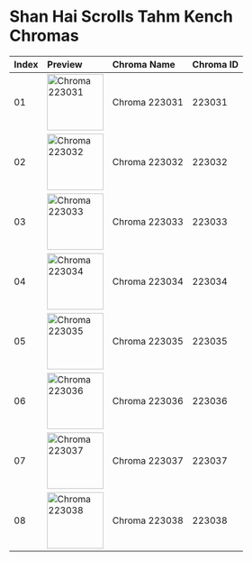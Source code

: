 # Shan Hai Scrolls Tahm Kench Chromas

| Index | Preview | Chroma Name | Chroma ID |
|:---|:---|:---|:---|
| 01 | <img src='https://raw.communitydragon.org/latest/plugins/rcp-be-lol-game-data/global/default/v1/champion-chroma-images/223/223031.png' alt='Chroma 223031' width='100'> | Chroma 223031 | 223031 |
| 02 | <img src='https://raw.communitydragon.org/latest/plugins/rcp-be-lol-game-data/global/default/v1/champion-chroma-images/223/223032.png' alt='Chroma 223032' width='100'> | Chroma 223032 | 223032 |
| 03 | <img src='https://raw.communitydragon.org/latest/plugins/rcp-be-lol-game-data/global/default/v1/champion-chroma-images/223/223033.png' alt='Chroma 223033' width='100'> | Chroma 223033 | 223033 |
| 04 | <img src='https://raw.communitydragon.org/latest/plugins/rcp-be-lol-game-data/global/default/v1/champion-chroma-images/223/223034.png' alt='Chroma 223034' width='100'> | Chroma 223034 | 223034 |
| 05 | <img src='https://raw.communitydragon.org/latest/plugins/rcp-be-lol-game-data/global/default/v1/champion-chroma-images/223/223035.png' alt='Chroma 223035' width='100'> | Chroma 223035 | 223035 |
| 06 | <img src='https://raw.communitydragon.org/latest/plugins/rcp-be-lol-game-data/global/default/v1/champion-chroma-images/223/223036.png' alt='Chroma 223036' width='100'> | Chroma 223036 | 223036 |
| 07 | <img src='https://raw.communitydragon.org/latest/plugins/rcp-be-lol-game-data/global/default/v1/champion-chroma-images/223/223037.png' alt='Chroma 223037' width='100'> | Chroma 223037 | 223037 |
| 08 | <img src='https://raw.communitydragon.org/latest/plugins/rcp-be-lol-game-data/global/default/v1/champion-chroma-images/223/223038.png' alt='Chroma 223038' width='100'> | Chroma 223038 | 223038 |

